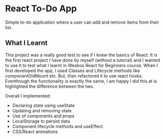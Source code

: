 # React To-Do App

Simple to-do application where a user can add and remove items from their list. 

## What I Learnt

This project was a really good test to see if I knew the basics of React. It is the first react project I have done by myself (without a tutorial) and I wanted to use it to test what I learnt in Wesbos React for Beginners course. When I first developed the app, I used Classes and Lifecycle methods like componentDidMount etc. But, then refactored it to use react hooks. Eventhough the functionality is exactly the same, I am happy I did this at is highlighted the difference between the two.

Overall I implemented:
* Declaring state using useState
* Updating and removing state
* Use of components and props
* LocalStorage to persist data
* Component lifecycle methods and useEffect
* CSS/React animations
